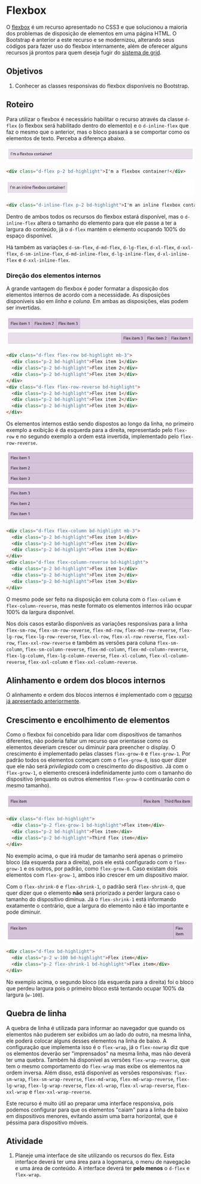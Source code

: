 # Flexbox
O [flexbox](https://developer.mozilla.org/pt-BR/docs/Web/CSS/CSS_Flexible_Box_Layout/Basic_Concepts_of_Flexbox) é um recurso apresentado no CSS3 e que solucionou a maioria dos problemas de disposição de elementos em uma página HTML. O Bootstrap é anterior a este recurso e se modernizou, alterando seus códigos para fazer uso do flexbox internamente, além de oferecer alguns recursos já prontos para quem deseja fugir do [sistema de grid](../09_align_sort/README.md).

## Objetivos
1. Conhecer as classes responsivas do flexbox disponíveis no Bootstrap.

## Roteiro
Para utilizar o flexbox é necessário habilitar o recurso através da classe `d-flex` (o flexbox será habilitado dentro do elemento) e o `d-inline-flex` que faz o mesmo que o anterior, mas o bloco passará a se comportar como os elementos de texto. Perceba a diferença abaixo.

![`d-flex`](./imgs/d-flex.png)
```html
<div class="d-flex p-2 bd-highlight">I'm a flexbox container!</div>
```

![`d-flex`](./imgs/d-inline-flex.png)
```html
<div class="d-inline-flex p-2 bd-highlight">I'm an inline flexbox container!</div>
```

Dentro de ambos todos os recursos do flexbox estará disponível, mas o `d-inline-flex` altera o tamanho do elemento para que ele passe a ter a largura do conteúdo, já o `d-flex` mantém o elemento ocupando 100% do espaço disponível.

Há também as variações `d-sm-flex`, `d-md-flex`, `d-lg-flex`, `d-xl-flex`, `d-xxl-flex`, `d-sm-inline-flex`, `d-md-inline-flex`, `d-lg-inline-flex`, `d-xl-inline-flex` e `d-xxl-inline-flex`.

### Direção dos elementos internos
A grande vantagem do flexbox é poder formatar a disposição dos elementos internos de acordo com a necessidade. As disposições disponíveis são em *linha* e *coluna*. Em ambas as disposições, elas podem ser invertidas.

![Flex Row](./imgs/flex-row.png)
```html
<div class="d-flex flex-row bd-highlight mb-3">
  <div class="p-2 bd-highlight">Flex item 1</div>
  <div class="p-2 bd-highlight">Flex item 2</div>
  <div class="p-2 bd-highlight">Flex item 3</div>
</div>
<div class="d-flex flex-row-reverse bd-highlight">
  <div class="p-2 bd-highlight">Flex item 1</div>
  <div class="p-2 bd-highlight">Flex item 2</div>
  <div class="p-2 bd-highlight">Flex item 3</div>
</div>
```

Os elementos internos estão sendo dispostos ao longo da linha, no primeiro exemplo a exibição é da esquerda para a direita, representado pelo `flex-row` e no segundo exemplo a ordem está invertida, implementado pelo `flex-row-reverse`.

![Flex Row](./imgs/flex-column.png)
```html
<div class="d-flex flex-column bd-highlight mb-3">
  <div class="p-2 bd-highlight">Flex item 1</div>
  <div class="p-2 bd-highlight">Flex item 2</div>
  <div class="p-2 bd-highlight">Flex item 3</div>
</div>
<div class="d-flex flex-column-reverse bd-highlight">
  <div class="p-2 bd-highlight">Flex item 1</div>
  <div class="p-2 bd-highlight">Flex item 2</div>
  <div class="p-2 bd-highlight">Flex item 3</div>
</div>
```
O mesmo pode ser feito na disposição em coluna com o `flex-column` e `flex-column-reverse`, mas neste formato os elementos internos irão ocupar 100% da largura disponível.

Nos dois casos estarão disponíveis as variações responsivas para a linha `flex-sm-row`, `flex-sm-row-reverse`, `flex-md-row`, `flex-md-row-reverse`, `flex-lg-row`, `flex-lg-row-reverse`, `flex-xl-row`, `flex-xl-row-reverse`, `flex-xxl-row`, `flex-xxl-row-reverse` e também as versões para coluna `flex-sm-column`, `flex-sm-column-reverse`, `flex-md-column`, `flex-md-column-reverse`, `flex-lg-column`, `flex-lg-column-reverse`, `flex-xl-column`, `flex-xl-column-reverse`, `flex-xxl-column` e `flex-xxl-column-reverse`.

## Alinhamento e ordem dos blocos internos
O alinhamento e ordem dos blocos internos é implementado com o [recurso já apresentado anteriormente](../09_align_sort/README.md).

## Crescimento e encolhimento de elementos
Como o flexbox foi concebido para lidar com dispositivos de tamanhos diferentes, não poderia faltar um recurso que orientasse como os elementos deveriam crescer ou diminuir para preencher o display. O crescimento é implementado pelas classes `flex-grow-0` e `flex-grow-1`. Por padrão todos os elementos começam com o `flex-grow-0`, isso quer dizer que ele não será *privilegiado* com o crescimento do dispositivo. Já com o `flex-grow-1`, o elemento crescerá indefinidamente junto com o tamanho do dispositivo (enquanto os outros elementos `flex-grow-0` continuarão com o mesmo tamanho).

![flex grow](./imgs/flex-grow.png)
```html
<div class="d-flex bd-highlight">
  <div class="p-2 flex-grow-1 bd-highlight">Flex item</div>
  <div class="p-2 bd-highlight">Flex item</div>
  <div class="p-2 bd-highlight">Third flex item</div>
</div>
```
No exemplo acima, o que irá mudar de tamanho será apenas o primeiro bloco (da esquerda para a direita), pois ele está configurado com o `flex-grow-1` e os outros, por padrão, como `flex-grow-0`. Caso existam dois elementos com `flex-grow-1`, ambos irão crescer em um dispositivo maior.

Com o `flex-shrink-0` e `flex-shrink-1`, o padrão será `flex-shrink-0`, que quer dizer que o elemento **não** será priorizado a perder largura caso o tamanho do dispositivo diminua. Já o `flex-shrink-1` está informando exatamente o contrário, que a largura do elemento não é tão importante e pode diminuir.

![flex shrink](./imgs/flex-shrink.png)
```html
<div class="d-flex bd-highlight">
  <div class="p-2 w-100 bd-highlight">Flex item</div>
  <div class="p-2 flex-shrink-1 bd-highlight">Flex item</div>
</div>
```

No exemplo acima, o segundo bloco (da esquerda para a direita) foi o bloco que perdeu largura pois o primeiro bloco está tentando ocupar 100% da largura (`w-100`).

## Quebra de linha
A quebra de linha é utilizada para informar ao navegador que quando os elementos não puderem ser exibidos um ao lado do outro, na mesma linha, ele poderá colocar alguns desses elementos na linha de baixo. A configuração que implementa isso é o `flex-wrap`, já o `flex-nowrap` diz que os elementos deverão ser "imprensados" na mesma linha, mas não deverá ter uma quebra. Também há disponível as versões `flex-wrap-reverse`, que tem o mesmo comportamento do `flex-wrap` mas exibe os elementos na ordem inversa. Além disso, está disponível as versões responsivas: `flex-sm-wrap`, `flex-sm-wrap-reverse`, `flex-md-wrap`, `flex-md-wrap-reverse`, `flex-lg-wrap`, `flex-lg-wrap-reverse`, `flex-xl-wrap`, `flex-xl-wrap-reverse`, `flex-xxl-wrap` e `flex-xxl-wrap-reverse`.

Este recurso é muito útil ao preparar uma interface responsiva, pois podemos configurar para que os elementos "caiam" para a linha de baixo em dispositivos menores, evitando assim uma barra horizontal, que é péssima para dispositivo móveis.

## Atividade
1. Planeje uma interface de site utilizando os recursos do flex. Esta interface deverá ter uma área para a logomarca, o menu de navegação e uma área de conteúdo. A interface deverá ter **pelo menos** o `d-flex` e `flex-wrap`.